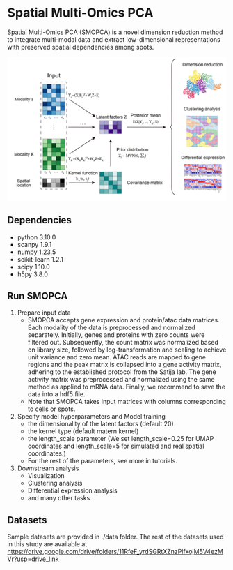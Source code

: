 # Spatial Multi-Omics PCA

Spatial Multi-Omics PCA (SMOPCA) is a novel dimension reduction method to integrate multi-modal data and extract low-dimensional representations with preserved spatial dependencies among spots.

<img src="img/fig1.jpg" alt="fig1" style="zoom:50%;" />

## Dependencies

- python 3.10.0
- scanpy 1.9.1
- numpy 1.23.5
- scikit-learn 1.2.1
- scipy 1.10.0
- h5py 3.8.0

## Run SMOPCA

1. Prepare input data
   - SMOPCA accepts gene expression and protein/atac data matrices. Each modality of the data is preprocessed and normalized  separately. Initially, genes and proteins with zero counts were filtered out. Subsequently, the count matrix was normalized based on library size, followed by log-transformation and scaling to achieve unit variance and zero mean. ATAC reads are mapped to gene regions and the peak matrix is collapsed into a gene activity matrix, adhering to the established protocol from the Satija lab. The gene activity matrix was preprocessed and normalized using the same method as applied to mRNA data. Finally, we recommend to save the data into a hdf5 file.
   - Note that SMOPCA takes input matrices with columns corresponding to cells or spots.
2. Specify model hyperparameters and Model training
   - the dimensionality of the latent factors (default 20)
   - the kernel type (default matern kernel)
   - the length_scale parameter (We set length_scale=0.25 for UMAP coordinates and length_scale=5 for simulated and real spatial coordinates.)
   - For the rest of the parameters, see more in tutorials.
3. Downstream analysis
   - Visualization
   - Clustering analysis
   - Differential expression analysis
   - and many other tasks

## Datasets

Sample datasets are provided in ./data folder. The rest of the datasets used in this study are available at https://drive.google.com/drive/folders/11RfeF_yrdSGRtXZnzPlfxojM5V4ezMVr?usp=drive_link
